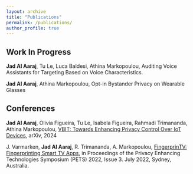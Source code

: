 ```yaml
---
layout: archive
title: "Publications"
permalink: /publications/
author_profile: true
---
```

<!-- <a href="http://example.com" target="_blank">Link Text</a> -->

Work In Progress
------
**Jad Al Aaraj**, Tu Le, Luca Baldesi, Athina Markopoulou, Auditing Voice Assistants for Targeting Based on Voice Characteristics.

**Jad Al Aaraj**, Athina Markopoulou, Opt-in Bystander Privacy on Wearable Glasses

Conferences
------
**Jad Al Aaraj**, Olivia Figueira, Tu Le, Isabela Figueira, Rahmadi Trimananda, Athina Markopoulou, <a href="https://www.arxiv.org/pdf/2409.06233" target="_blank">VBIT: Towards Enhancing Privacy Control Over IoT Devices</a>, arXiv, 2024

J. Varmarken, **Jad Al Aaraj**, R. Trimananda, A. Markopoulou, <a href="https://petsymposium.org/popets/2022/popets-2022-0088.pdf" target="_blank">FingerprinTV: Fingerprinting Smart TV Apps</a>, in Proceedings of the Privacy Enhancing Technologies Symposium (PETS) 2022, Issue 3. July 2022, Sydney, Australia.